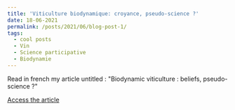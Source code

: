 ```yaml
---
title: 'Viticulture biodynamique: croyance, pseudo-science ?'
date: 18-06-2021
permalink: /posts/2021/06/blog-post-1/
tags:
  - cool posts
  - Vin
  - Science participative
  - Biodynamie
---
```


Read in french my article untitled : "Biodynamic viticulture : beliefs, pseudo-science ?"

<a href="https://blogcpes2021.wordpress.com/2021/06/18/viticulture-biodynamique-croyance-pseudo-science/">Access the article</a>


